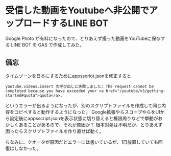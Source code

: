 # 受信した動画をYoutubeへ非公開でアップロードするLINE BOT

Google Photo が有料になったので、とりあえず撮った動画をYouTubeに保存する LINE BOT を GAS で作成してみた。

## 備忘
タイムゾーンを日本にするためにappsscriot.jsonを修正すると
```
youtube.videos.insert の呼び出しに失敗しました: The request cannot be completed because you have exceeded your <a href="/youtube/v3/getting-started#quota">quota</a>.
```
というエラーが出るようになったが、別のスクリプトファイルを作成して同じ内容をコピペすると動作するようになった。
Google拡張やらスコープやらをUIから設定後にappsscript.jsonを表示状態に切り替えると権限周りなどで挙動がおかしくあることがあるので、それが原因か？
根本対処は不明だが、とりあえず困ったらスクリプトファイルを作り直せば動く。

ちなみに、クオータが原因だとエラーには書いているが、1日放置していても回復はしなかった。
